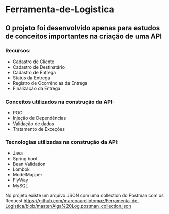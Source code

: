 # Ferramenta-de-Logistica
## O projeto foi desenvolvido apenas para estudos de conceitos importantes na criação de uma API

### Recursos:
- Cadastro de Cliente 
- Cadastro de Destinatário
- Cadastro de Entrega
- Status da Entrega
- Registro de Ocorrências da Entrega
- Finalização da Entrega

### Conceitos utilizados na construção da API:
- POO
- Injeção de Dependências
- Validação de dados
- Tratamento de Exceções

### Tecnologias utilizadas na construção da API:

- Java
- Spring boot
- Bean Validation
- Lombok
- ModelMapper
- FlyWay
- MySQL



No projeto existe um arquivo JSON com uma collection do Postman com os Request
https://github.com/marcoaureliotomaz/Ferramenta-de-Logistica/blob/master/Alga%20Log.postman_collection.json
